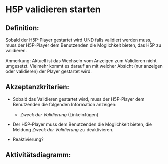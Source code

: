 # H5P validieren starten

## Definition:

Sobald der H5P-Player gestartet wird
UND falls validiert werden muss,
muss der H5P-Player dem Benutzenden die Möglichkeit bieten,
das H5P zu validieren.

Anmerkung: 
Aktuell ist das Wechseln vom Anzeigen zum Validieren nicht umgesetzt. 
Vielmehr kommt es darauf an mit welcher Absicht (nur anzeigen oder validieren) der Player gestartet wird.

## Akzeptanzkriterien:

- Sobald das Validieren gestartet wird, 
 muss der H5P-Player dem Benutzenden die folgenden Information anzeigen:
  - _Zweck der Validierung_ (Linkeinfügen)
  
- Der H5P-Player muss dem Benutzenden die Möglichkeit bieten, 
die Meldung _Zweck der Validierung_  zu deaktivieren.
- Reaktivierung?



## Aktivitätsdiagramm:
